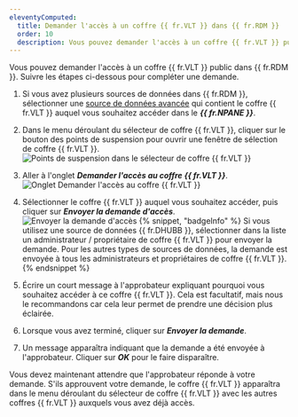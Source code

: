 ```yaml
---
eleventyComputed:
  title: Demander l'accès à un coffre {{ fr.VLT }} dans {{ fr.RDM }}
  order: 10
  description: Vous pouvez demander l'accès à un coffre {{ fr.VLT }} public dans {{ fr.RDM }}.
---
```

Vous pouvez demander l'accès à un coffre {{ fr.VLT }} public dans {{ fr.RDM }}. Suivre les étapes ci-dessous pour compléter une demande.

1. Si vous avez plusieurs sources de données dans {{ fr.RDM }}, sélectionner une [source de données avancée](/rdm/windows/data-sources/data-sources-types/advanced-data-sources/) qui contient le coffre {{ fr.VLT }} auquel vous souhaitez accéder dans le ***{{ fr.NPANE }}***.
1. Dans le menu déroulant du sélecteur de coffre {{ fr.VLT }}, cliquer sur le bouton des points de suspension pour ouvrir une fenêtre de sélection de coffre {{ fr.VLT }}.
![Points de suspension dans le sélecteur de coffre {{ fr.VLT }}](https://cdnweb.devolutions.net/docs/docs_en_rdm_windows_RDMWin2153.png)
1. Aller à l'onglet ***Demander l'accès au coffre {{ fr.VLT }}***.
![Onglet Demander l'accès au coffre {{ fr.VLT }}](https://cdnweb.devolutions.net/docs/docs_en_rdm_windows_RDMWin2154.png)
1. Sélectionner le coffre {{ fr.VLT }} auquel vous souhaitez accéder, puis cliquer sur ***Envoyer la demande d'accès***.
![Envoyer la demande d'accès](https://cdnweb.devolutions.net/docs/docs_en_rdm_windows_RDMWin2155.png)
   {% snippet, "badgeInfo" %}
   Si vous utilisez une source de données {{ fr.DHUBB }}, sélectionner dans la liste un administrateur / propriétaire de coffre {{ fr.VLT }} pour envoyer la demande. Pour les autres types de sources de données, la demande est envoyée à tous les administrateurs et propriétaires de coffre {{ fr.VLT }}.
   {% endsnippet %}

1. Écrire un court message à l'approbateur expliquant pourquoi vous souhaitez accéder à ce coffre {{ fr.VLT }}. Cela est facultatif, mais nous le recommandons car cela leur permet de prendre une décision plus éclairée.
1. Lorsque vous avez terminé, cliquer sur ***Envoyer la demande***.
1. Un message apparaîtra indiquant que la demande a été envoyée à l'approbateur. Cliquer sur ***OK*** pour le faire disparaître.

Vous devez maintenant attendre que l'approbateur réponde à votre demande. S'ils approuvent votre demande, le coffre {{ fr.VLT }} apparaîtra dans le menu déroulant du sélecteur de coffre {{ fr.VLT }} avec les autres coffres {{ fr.VLT }} auxquels vous avez déjà accès.
